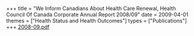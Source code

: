 +++
title = "We Inform Canadians About Health Care Renewal, Health Council Of Canada Corporate Annual Report 2008/09"
date = 2009-04-01
themes = ["Health Status and Health Outcomes"]
types = ["Publications"]
+++
[2008-09.pdf](/files/2008-09.pdf)
